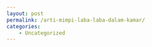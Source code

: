 ```yaml
---
layout: post
permalink: /arti-mimpi-laba-laba-dalam-kamar/
categories:
    - Uncategorized
---
```


